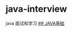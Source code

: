 # java-interview
java 面试和学习
 <a href="https://www.jianshu.com/u/7ecaba2d594c" title="郭斌勇的主页">## JAVA基础</a>
